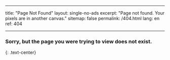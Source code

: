 * * *

title: "Page Not Found" layout: single-no-ads excerpt: "Page not found. Your pixels are in another canvas." sitemap: false permalink: /404.html lang: en ref: 404

* * *

### Sorry, but the page you were trying to view does not exist.

{: .text-center}